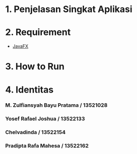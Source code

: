 # 1. Penjelasan Singkat Aplikasi 

# 2. Requirement 
* [JavaFX](https://gluonhq.com/products/javafx/)

# 3. How to Run 

# 4. Identitas
### M. Zulfiansyah Bayu Pratama / 13521028
### Yosef Rafael Joshua / 13522133 
### Chelvadinda / 13522154 
### Pradipta Rafa Mahesa / 13522162

